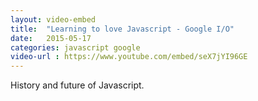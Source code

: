 ```yaml
---
layout: video-embed
title:  "Learning to love Javascript - Google I/O"
date:   2015-05-17
categories: javascript google
video-url : https://www.youtube.com/embed/seX7jYI96GE
---
```

History and future of Javascript.
